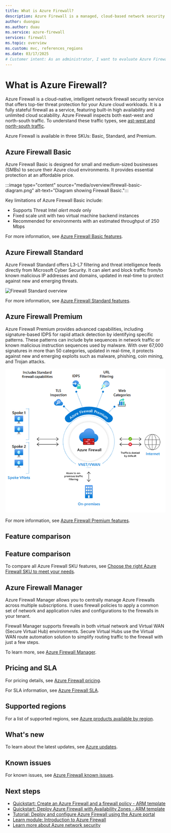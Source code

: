 ```yaml
---
title: What is Azure Firewall?
description: Azure Firewall is a managed, cloud-based network security service that protects your Azure Virtual Network resources.
author: duongau
ms.author: duau
ms.service: azure-firewall
services: firewall
ms.topic: overview
ms.custom: mvc, references_regions
ms.date: 03/17/2025
# Customer intent: As an administrator, I want to evaluate Azure Firewall so I can determine if I want to use it.
---
```


# What is Azure Firewall?

Azure Firewall is a cloud-native, intelligent network firewall security service that offers top-tier threat protection for your Azure cloud workloads. It is a fully stateful firewall as a service, featuring built-in high availability and unlimited cloud scalability. Azure Firewall inspects both east-west and north-south traffic. To understand these traffic types, see [ast-west and north-south traffic](/azure/well-architected/security/networking#scope-of-influence).

Azure Firewall is available in three SKUs: Basic, Standard, and Premium.

## Azure Firewall Basic

Azure Firewall Basic is designed for small and medium-sized businesses (SMBs) to secure their Azure cloud environments. It provides essential protection at an affordable price.

:::image type="content" source="media/overview/firewall-basic-diagram.png" alt-text="Diagram showing Firewall Basic.":::

Key limitations of Azure Firewall Basic include:

- Supports Threat Intel *alert mode* only
- Fixed scale unit with two virtual machine backend instances
- Recommended for environments with an estimated throughput of 250 Mbps

For more information, see [Azure Firewall Basic features](basic-features.md).

## Azure Firewall Standard

Azure Firewall Standard offers L3-L7 filtering and threat intelligence feeds directly from Microsoft Cyber Security. It can alert and block traffic from/to known malicious IP addresses and domains, updated in real-time to protect against new and emerging threats.

![Firewall Standard overview](media/overview/firewall-standard.png)

For more information, see [Azure Firewall Standard features](features.md).

## Azure Firewall Premium

Azure Firewall Premium provides advanced capabilities, including signature-based IDPS for rapid attack detection by identifying specific patterns. These patterns can include byte sequences in network traffic or known malicious instruction sequences used by malware. With over 67,000 signatures in more than 50 categories, updated in real-time, it protects against new and emerging exploits such as malware, phishing, coin mining, and Trojan attacks.

![Firewall Premium overview](media/overview/firewall-premium.png)

For more information, see [Azure Firewall Premium features](premium-features.md).

## Feature comparison

## Feature comparison

To compare all Azure Firewall SKU features, see [Choose the right Azure Firewall SKU to meet your needs](choose-firewall-sku.md).

## Azure Firewall Manager

Azure Firewall Manager allows you to centrally manage Azure Firewalls across multiple subscriptions. It uses firewall policies to apply a common set of network and application rules and configurations to the firewalls in your tenant.

Firewall Manager supports firewalls in both virtual network and Virtual WAN (Secure Virtual Hub) environments. Secure Virtual Hubs use the Virtual WAN route automation solution to simplify routing traffic to the firewall with just a few steps.

To learn more, see [Azure Firewall Manager](../firewall-manager/overview.md).

## Pricing and SLA

For pricing details, see [Azure Firewall pricing](https://azure.microsoft.com/pricing/details/azure-firewall/).

For SLA information, see [Azure Firewall SLA](https://azure.microsoft.com/support/legal/sla/azure-firewall/).

## Supported regions

For a list of supported regions, see [Azure products available by region](https://azure.microsoft.com/global-infrastructure/services/?products=azure-firewall).

## What's new

To learn about the latest updates, see [Azure updates](https://azure.microsoft.com/updates?filters=%5B%22Azure+Firewall%22%5D).

## Known issues

For known issues, see [Azure Firewall known issues](firewall-known-issues.md).

## Next steps

- [Quickstart: Create an Azure Firewall and a firewall policy - ARM template](../firewall-manager/quick-firewall-policy.md)
- [Quickstart: Deploy Azure Firewall with Availability Zones - ARM template](deploy-template.md)
- [Tutorial: Deploy and configure Azure Firewall using the Azure portal](tutorial-firewall-deploy-portal.md)
- [Learn module: Introduction to Azure Firewall](/training/modules/introduction-azure-firewall/)
- [Learn more about Azure network security](../networking/security/index.yml)
